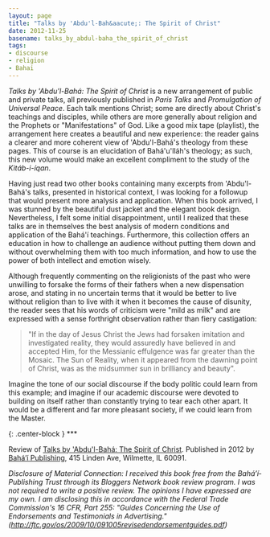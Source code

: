 ```yaml
---
layout: page
title: "Talks by 'Abdu'l-Bah&aacute;: The Spirit of Christ"
date: 2012-11-25
basename: talks_by_abdul-baha_the_spirit_of_christ
tags:
- discourse
- religion
- Bahai
---
```


_Talks by 'Abdu'l-Bah&aacute;: The Spirit of Christ_ is a new arrangement of
public and private talks, all previously published in _Paris Talks_ and
_Promulgation of Universal Peace_. Each talk mentions Christ; some are directly
about Christ's teachings and disciples, while others are more generally about
religion and the Prophets or "Manifestations" of God. Like a good mix tape
(playlist), the arrangement here creates a beautiful and new experience: the
reader gains a clearer and more coherent view of 'Abdu'l-Bah&aacute;'s theology
from these pages. This of course is an elucidation of
Bah&aacute;'u'll&aacute;h's theology; as such, this new volume would make an
excellent compliment to the study of the _Kit&aacute;b-i-&iacute;qan_.

<!-- truncate -->

Having just read two other books containing many excerpts from
'Abdu'l-Bah&aacute;'s talks, presented in historical context, I was looking for
a followup that would present more analysis and application. When this book
arrived, I was stunned by the beautiful dust jacket and the elegant book design.
Nevertheless, I felt some initial disappointment, until I realized that these
talks are in themselves the best analysis of modern conditions and application
of the Bah&aacute;'&iacute;­ teachings. Furthermore, this collection offers an
education in how to challenge an audience without putting them down and without
overwhelming them with too much information, and how to use the power of both
intellect and emotion wisely.

Although frequently commenting on the religionists of the past who were
unwilling to forsake the forms of their fathers when a new dispensation arose,
and stating in no uncertain terms that it would be better to live without
religion than to live with it when it becomes the cause of disunity, the reader
sees that his words of criticism were "mild as milk" and are expressed with a
sense forthright observation rather than fiery castigation:

> "If in the day of Jesus Christ the Jews had forsaken imitation and
> investigated reality, they would assuredly have believed in and accepted Him,
> for the Messianic effulgence was far greater than the Mosaic. The Sun of
> Reality, when it appeared from the dawning point of Christ, was as the
> midsummer sun in brilliancy and beauty".

Imagine the tone of our social discourse if the body politic could learn from this example;
and imagine if our academic discourse were devoted to building on itself rather than constantly
trying to tear each other apart. It would be a different and far more pleasant society, if we
could learn from the Master.

{: .center-block }
\***

Review of <a href=
"http://www.bahaibookstore.com/productdetails.cfm?PC=8619#.ULLY2oawVxc">Talks by
'Abdu'l-Bah&aacute;: The Spirit of Christ</a>. Published in 2012 by <a href=
"http://www.bahaibookstore.com/">Bah&aacute;&#8217;&iacute;­ Publishing</a>, 415 Linden Ave, Wilmette, IL
60091.

_Disclosure of Material Connection: I received this book free from the
Bah&aacute;&#8217;&iacute;­ Publishing Trust through its Bloggers Network book
review program. I was not required to write a positive review. The opinions I
have expressed are my own. I am disclosing this in accordance with the Federal
Trade Commission's 16 CFR, Part 255: "Guides Concerning the Use of Endorsements
and Testimonials in Advertising."
(http://ftc.gov/os/2009/10/091005revisedendorsementguides.pdf)_
